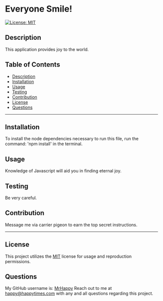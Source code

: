# Everyone Smile!
[![License: MIT](https://img.shields.io/badge/License-MIT-yellow.svg)](https://opensource.org/licenses/MIT)

## Description
This application provides joy to the world.

## Table of Contents
* [Description](#description)
* [Installation](#installation)
* [Usage](#usage)
* [Testing](#testing)
* [Contribution](#contribution)
* [License](#license)
* [Questions](#questions)

---------
## Installation
To install the node dependencies necessary to run this file, run the command: 'npm install' in the terminal.

## Usage
Knowledge of Javascript will aid you in finding eternal joy.

## Testing
Be very careful.

## Contribution
Message me via carrier pigeon to earn the top secret instructions.

---------
## License
This project utilizes the [MIT](https://choosealicense.com/licenses/mit/) license for usage and reproduction permissions.

## Questions
My GitHub username is: [MrHappy](https://github.com/MrHappy)
Reach out to me at <happy@happytimes.com> with any and all questions regarding this project.
